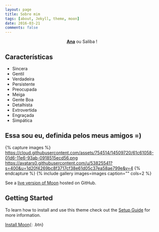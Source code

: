 ```yaml
---
layout: page
title: Sobre mim
tags: [about, Jekyll, theme, moon]
date: 2016-03-21
comments: false
---
```


<center><a href="https://anasaliba.github.io"><b>Ana</b></a>  ou  Saliba !</center>

## Características
* Sincera
* Gentil
* Verdadeira
* Persistente
* Preocupada
* Meiga
* Gente Boa
* Detalhista
* Extrovertida
* Engraçada
* Simpática

## Essa sou eu, definida pelos meus amigos =)

{% capture images %}
    https://cloud.githubusercontent.com/assets/754514/14509720/61c61058-01d6-11e6-93ab-0918515ecd56.png
    https://avatars0.githubusercontent.com/u/53825541?s=400&u=1d20f4269bc8f3717cf38e61d05c37ea58ae799e&v=4
{% endcapture %}
{% include gallery images=images caption="" cols=2 %}

See a [live version of Moon](http://taylantatli.github.io/Moon) hosted on GitHub.

## Getting Started

To learn how to install and use this theme check out the [Setup Guide](http://taylantatli.me/Moon/moon-theme/) for more information.
      
[Install Moon](https://github.com/TaylanTatli/Moon){: .btn}
